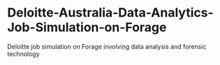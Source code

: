 # Deloitte-Australia-Data-Analytics-Job-Simulation-on-Forage
Deloitte job simulation on Forage involving data analysis and forensic technology 
